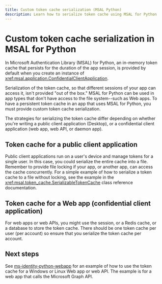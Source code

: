 ```yaml
---
title: Custom token cache serialization (MSAL Python)
description: Learn how to serialize token cache using MSAL for Python
---
```


# Custom token cache serialization in MSAL for Python

In Microsoft Authentication Library (MSAL) for Python, an in-memory token cache that persists for the duration of the app session, is provided by default when you create an instance of <xref:msal.application.ConfidentialClientApplication>.

Serialization of the token cache, so that different sessions of your app can access it, isn't provided "out of the box." MSAL for Python can be used in app types that don't have access to the file system--such as Web apps. To have a persistent token cache in an app that uses MSAL for Python, you must provide custom token cache serialization.

The strategies for serializing the token cache differ depending on whether you're writing a public client application (Desktop), or a confidential client application (web app, web API, or daemon app).

## Token cache for a public client application

Public client applications run on a user's device and manage tokens for a single user. In this case, you could serialize the entire cache into a file. Remember to provide file locking if your app, or another app, can access the cache concurrently. For a simple example of how to serialize a token cache to a file without locking, see the example in the <xref:msal.token_cache.SerializableTokenCache> class reference documentation.

## Token cache for a Web app (confidential client application)

For web apps or web APIs, you might use the session, or a Redis cache, or a database to store the token cache. There should be one token cache per user (per account) so ensure that you serialize the token cache per account.

## Next steps

See [ms-identity-python-webapp](https://github.com/Azure-Samples/ms-identity-python-webapp/blob/0.3.0/app.py#L66-L74) for an example of how to use the token cache for a Windows or Linux Web app or web API. The example is for a web app that calls the Microsoft Graph API.